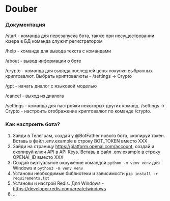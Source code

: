 # Douber
### Документация

/start - команда для перезапуска бота, также при несуществовании юзера в БД команда служит регистратором

/help - команда для вывода текста с командами

/about - вывод информации о боте

/crypto - команда для вывода последней цены покупки выбранных криптовалют. Выбрать криптовалюты - /settings -> Crypto

/gpt - начать диалог с языковой моделью

/cancel - выход из диалога

/settings - команда для настройки некоторых других команд. 
/settings -> Crypto - настроить отображение криптовалют по команде /crypto.


### Как настроить бота?
1. Зайди в Телеграм, создай у @BotFather нового бота, скопируй токен. Вставь в файл .env.example в строку BOT_TOKEN вместо XXX
2. Зайди на страницу https://platform.openai.com/account, создай и скопируй ключ API в API Keys. Вставь в файл .env.example в строку OPENAI_ID вместо XXX
3. Создай виртуальное окружение командой ```python -m venv venv``` для Windows и ```python3 -m venv venv```
4. Установи необходимые библиотеки и зависимости ```pip install -r requirements.txt```
5. Установи и настрой Redis. Для Windows - https://developer.redis.com/create/windows
6. ...